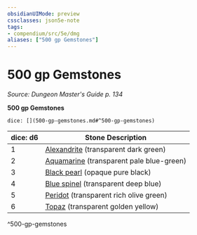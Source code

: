 ```yaml
---
obsidianUIMode: preview
cssclasses: json5e-note
tags:
- compendium/src/5e/dmg
aliases: ["500 gp Gemstones"]
---
```

# 500 gp Gemstones
*Source: Dungeon Master's Guide p. 134* 

**500 gp Gemstones**

`dice: [](500-gp-gemstones.md#^500-gp-gemstones)`

| dice: d6 | Stone Description |
|----------|-------------------|
| 1 | [Alexandrite](5E2014官方资源/items/alexandrite.md) (transparent dark green) |
| 2 | [Aquamarine](5E2014官方资源/items/aquamarine.md) (transparent pale blue-green) |
| 3 | [Black pearl](5E2014官方资源/items/black-pearl.md) (opaque pure black) |
| 4 | [Blue spinel](5E2014官方资源/items/blue-spinel.md) (transparent deep blue) |
| 5 | [Peridot](5E2014官方资源/items/peridot.md) (transparent rich olive green) |
| 6 | [Topaz](5E2014官方资源/items/topaz.md) (transparent golden yellow) |
^500-gp-gemstones